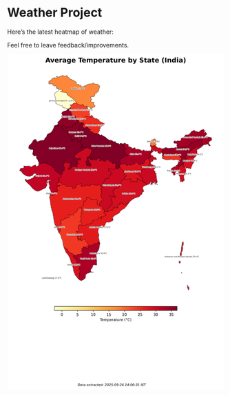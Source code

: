 # Weather Project

Here’s the latest heatmap of weather:

Feel free to leave feedback/improvements.

![India Heatmap](docs/assets/india_heatmap.png?v=D64F29)

